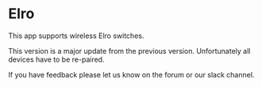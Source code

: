 # Elro

This app supports wireless Elro switches.

This version is a major update from the previous version. Unfortunately all devices have to be re-paired. 

 If you have feedback please let us know on the forum or our slack channel.
